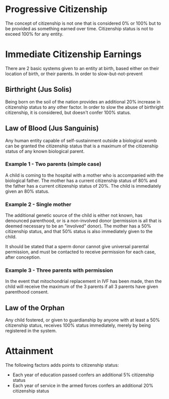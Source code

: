 # Progressive Citizenship
The concept of citizenship is not one that is considered 0% or 100% but to be provided as something earned over time. Citizenship status is not to exceed 100% for any
entity.

# Immediate Citizenship Earnings
There are 2 basic systems given to an entity at birth, based either on their location of birth, or their parents. In order to slow-but-not-prevent 


## Birthright (Jus Solis)
Being born on the soil of the nation provides an additional 20% increase in citizenship status to any other factor. In order to slow the abuse of birthright citizenship,
it is considered, but doesn't confer 100% status. 

## Law of Blood (Jus Sanguinis)
Any human entity capable of self-sustainment outside a biological womb can be granted the citizenship status that is a maximum of the citizenship status of any known
biological parent.

### Example 1 - Two parents (simple case)
A child is coming to the hospital with a mother who is accompanied with the biological father. The mother has a current citizenship status of 80% and the father has a
current citizenship status of 20%. The child is immediately given an 80% status.

### Example 2 - Single mother
The additional genetic source of the child is either not known, has denounced parenthood, or is a non-involved donor (permission is all that is deemed necessary to be an 
"involved" donor). The mother has a 50% citizenship status, and that 50% status is also immediately given to the child.

It should be stated that a sperm donor cannot give universal parental permission, and must be contacted to receive permission for each case, after conception.

### Example 3 - Three parents with permission
In the event that mitochondrial replacement in IVF has been made, then the child will receive the maximum of the 3 parents if all 3 parents have given parenthood consent.

## Law of the Orphan
Any child fostered, or given to guardianship by anyone with at least a 50% citizenship status, receives 100% status immediately, merely by being registered in the system.

# Attainment
The following factors adds points to citizenship status:
* Each year of education passed confers an additional 5% citizenship status
* Each year of service in the armed forces confers an additional 20% citizenship status
